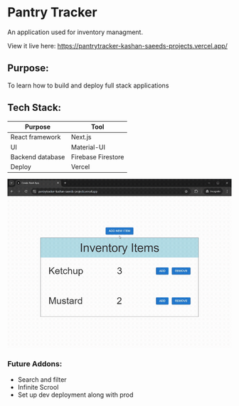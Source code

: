 # Pantry Tracker
An application used for inventory managment.

View it live here: https://pantrytracker-kashan-saeeds-projects.vercel.app/

## Purpose:
To learn how to build and deploy full stack applications

## Tech Stack:
| Purpose   | Tool  |
| --------------- | -------- |
| React framework |  Next.js |
| UI |  Material-UI |
| Backend database |  Firebase Firestore |
| Deploy |  Vercel |

<img src="./preview_images/preview.gif" alt="preview" width="600"/>

### Future Addons:
- Search and filter
- Infinite Scrool
- Set up dev deployment along with prod